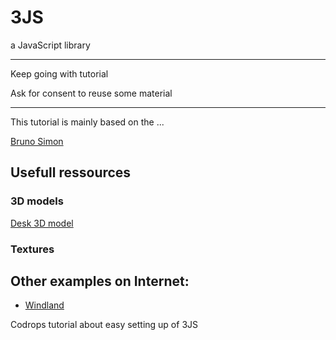 # 3JS

a JavaScript library

***

Keep going with tutorial

Ask for consent to reuse some material

***

This tutorial is mainly based on the ...

[Bruno Simon](https://bruno-simon.com/)

## Usefull ressources

### 3D models

[Desk 3D model](https://3dwarehouse.sketchup.com/model/79fd7e61-20ae-4e68-b45d-1ea418fffec5/Desk)

### Textures

## Other examples on Internet:

- [Windland](https://tympanus.net/codrops/2022/04/25/case-study-windland-an-immersive-three-js-experience/)

Codrops tutorial about easy setting up of 3JS

